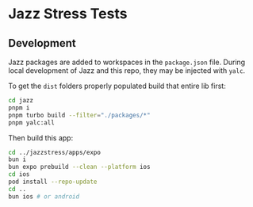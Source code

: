 # Jazz Stress Tests

## Development
Jazz packages are added to workspaces in the `package.json` file.  During local development of Jazz and this repo, they may be injected with `yalc`.

To get the `dist` folders properly populated build that entire lib first:

```bash
cd jazz
pnpm i
pnpm turbo build --filter="./packages/*"
pnpm yalc:all
```

Then build this app:

```bash
cd ../jazzstress/apps/expo
bun i
bun expo prebuild --clean --platform ios
cd ios
pod install --repo-update
cd ..
bun ios # or android
```
